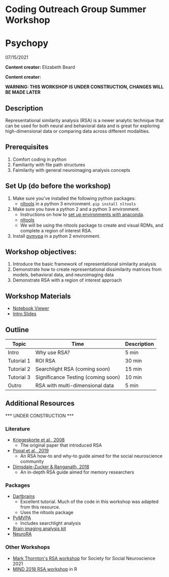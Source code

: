 # Coding Outreach Group Summer Workshop
# Psychopy
07/15/2021

__**Content creator:**__ Elizabeth Beard

__**Content creator:**__ 

**WARNING: THIS WORKSHOP IS UNDER CONSTRUCTION, CHANGES WILL BE MADE LATER**

## Description
Representational similarity analysis (RSA) is a newer analytic technique that can be used for both neural and behavioral data and is great for exploring high-dimensional data or comparing data across different modalities.

## Prerequisites
1. Comfort coding in python
2. Familiarity with file path structures
3. Faimilarity with general neuroimaging analysis concepts

## Set Up (do before the workshop)
1. Make sure you've installed the following python packages:
    - [nltools](https://nltools.org/install.html) in a python 3 environment. `pip install nltools`
2. Make sure you have a python 2 and a python 3 environment.
    - Instructions on how to [set up environments with anaconda](https://docs.anaconda.com/anaconda/user-guide/tasks/switch-environment/).
    - [nltools](https://nltools.org/install.html) 
    - We will be using the nltools package to create and visual RDMs, and complete a region of interest RSA.
3. Install [pymvpa](pymvpa.org/installation.html) in a python 2 environment.
    
## Workshop objectives:
1. Introduce the basic framework of representational similarity analysis 
2. Demonstrate how to create representational dissimilarity matrices from models, behavioral data, and neuroimaging data
3. Demonstrate RSA with a region of interest approach

## Workshop Materials
- [Notebook Viewer](https://tu-coding-outreach-group.github.io/cog_summer_workshops_2021/rsa/index.html)
- [Intro Slides](https://github.com/TU-Coding-Outreach-Group/cog_summer_workshops_2021/blob/main/rsa/rsa_intro-COG2021.pdf)

## Outline
| Topic | Time | Description |
| --- | --- | --- |
| Intro | Why use RSA? | 5 min |
| Tutorial 1 | ROI RSA | 30 min |
| Tutorial 2 | Searchlight RSA (coming soon) | 15 min |
| Tutorial 3 | Significance Testing (coming soon) | 10 min |
| Outro | RSA with multi-dimensional data | 5 min |

## Additional Resources
*** UNDER CONSTRUCTION ***

### Literature
- [Kriegeskorte et al., 2008](https://www.frontiersin.org/articles/10.3389/neuro.06.004.2008/full?utm_source=FWEB&utm_medium=NBLOG&utm_campaign=ECO_10YA_top-research)
    - The original paper that introduced RSA
- [Popal et al., 2019](https://academic.oup.com/scan/article/14/11/1243/5693905)
    - An RSA how-to and why-to guide aimed for the social neuroscience community
- [Dimsdale-Zucker & Ranganath, 2018](http://hrz-website.s3.amazonaws.com/papers/dimsdale-zucker_ranganath_2018_published-chapter.pdf)
    - An in-depth RSA guide aimed for memory researchers

### Packages
- [Dartbrains](https://dartbrains.org/content/RSA.html)
    - Excellent tutorial. Much of the code in this workshop was adapted from this resource.
    - Uses the nltools package
- [PyMVPA](http://www.pymvpa.org/examples/rsa_fmri.html)
    - Includes searchlight analysis
- [Brain imaging analysis kit](https://brainiak.org/tutorials/06-rsa/)
- [NeuroRA](https://neurora.github.io/NeuroRA/)

### Other Workshops
- [Mark Thornton's RSA workshop](https://colab.research.google.com/drive/1UEtFr-oJisRzl8BmzbNdMZZ7-Of0gLcH?usp=sharing) for Society for Social Neuroscience 2021
- [MIND 2018 RSA workshop](https://github.com/markallenthornton/mind_2018/tree/master/tutorials/representational_similarity) in R


